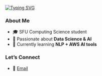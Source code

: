 
[![Typing SVG](https://readme-typing-svg.demolab.com?lines=Hey,+I'm+Raman!;Welcome+to+my+GitHub+👋&color=4CAF50&duration=2000&pause=300)](https://git.io/typing-svg)
### About Me
- 🎓 SFU Computing Science student  
- 🤖 Passionate about **Data Science & AI**
- 🚀 Currently learning **NLP + AWS AI tools**

### Let’s Connect
- 📧 [Email](mailto:raman_kumar@sfu.ca) 

